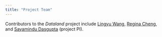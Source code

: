 ```yaml
---
title: "Project Team"
---
```


Contributors to the _Dataland_ project include [Lingyu Wang](https://sites.google.com/view/lingyuwang), [Regina Cheng](https://reginachangzhou.github.io/), and [Sayamindu Dasgupta](https://unmad.in/) (project PI).
